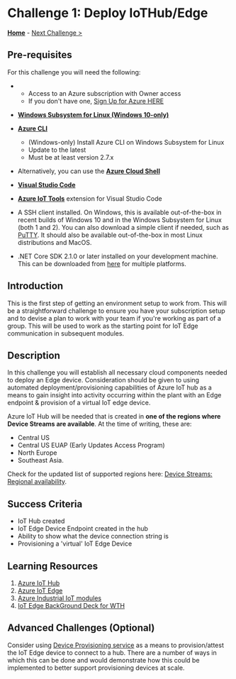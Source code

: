 # Challenge 1: Deploy IoTHub/Edge

**[Home](../README.md)** - [Next Challenge >](./Challenge-02.md)

## Pre-requisites 
For this challenge you will need the following:

- - Access to an Azure subscription with Owner access
  - If you don't have one, [Sign Up for Azure HERE](https://azure.microsoft.com/en-us/free/)
- [**Windows Subsystem for Linux (Windows 10-only)**](https://docs.microsoft.com/en-us/windows/wsl/install-win10)
- [**Azure CLI**](https://docs.microsoft.com/en-us/cli/azure/install-azure-cli)
  - (Windows-only) Install Azure CLI on Windows Subsystem for Linux
  - Update to the latest
  - Must be at least version 2.7.x
- Alternatively, you can use the [**Azure Cloud Shell**](https://shell.azure.com/)
- [**Visual Studio Code**](https://code.visualstudio.com/)
- [**Azure IoT Tools**](https://marketplace.visualstudio.com/items?itemName=vsciot-vscode.azure-iot-tools) extension for Visual Studio Code

- A SSH client installed. On Windows, this is available out-of-the-box in recent builds of Windows 10 and in the Windows Subsystem for Linux (both 1 and 2). You can also download a simple client if needed, such as [PuTTY](https://www.putty.org/). It should also be available out-of-the-box in most Linux distributions and MacOS.

- .NET Core SDK 2.1.0 or later installed on your development machine. This can be downloaded from [here](https://www.microsoft.com/net/download/all) for multiple platforms.


## Introduction
 This is the first step of getting an environment setup to work from. This will be a straightforward challenge to ensure you have your subscription setup and to devise a plan to work with your team if you're working as part of a group. This will be used to work as the starting point for IoT Edge communication in subsequent modules. 

## Description
In this challenge you will establish all necessary cloud components needed to deploy an Edge device. Consideration should be given to using automated deployment/provisioning capabilities of Azure IoT hub as a means to gain insight into activity occurring within the plant with an Edge endpoint & provision of a virtual IoT edge device.  

Azure IoT Hub will be needed that is created in **one of the regions where Device Streams are available**. At the time of writing, these are: 
  - Central US
  - Central US EUAP (Early Updates Access Program)
  - North Europe
  - Southeast Asia. 
     
Check for the updated list of supported regions here: [Device Streams: Regional availability](https://docs.microsoft.com/en-us/azure/iot-hub/iot-hub-device-streams-overview#regional-availability).

## Success Criteria
  - IoT Hub created
  - IoT Edge Device Endpoint created in the hub
  - Ability to show what the device connection string is
  - Provisioning a 'virtual' IoT Edge Device

## Learning Resources
1. [Azure IoT Hub](https://docs.microsoft.com/en-us/azure/iot-hub/)
1. [Azure IoT Edge](https://docs.microsoft.com/en-us/azure/iot-edge/about-iot-edge?view=iotedge-2018-06)
1. [Azure Industrial IoT modules](https://azure.github.io/Industrial-IoT/)
1. [IoT Edge BackGround Deck for WTH](./assets/IoTHub_Edge.pptx)


## Advanced Challenges (Optional)
Consider using [Device Provisioning service](https://docs.microsoft.com/en-us/azure/iot-dps/) as a means to provision/attest the IoT Edge device to connect to a hub.  There are a number of ways in which this can be done and would demonstrate how this could be implemented to better support provisioning devices at scale.

